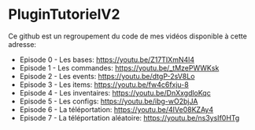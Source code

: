 # PluginTutorielV2
Ce github est un regroupement du code de mes vidéos disponible à cette adresse:

- Episode 0 - Les bases: https://youtu.be/Z17TIXmN4l4
- Episode 1 - Les commandes: https://youtu.be/_tMzePWWKsk
- Episode 2 - Les events: https://youtu.be/dtgP-2sV8Lo
- Episode 3 - Les items: https://youtu.be/fw4c6fxju-8
- Episode 4 - Les inventaires: https://youtu.be/DnXxgdloKqc
- Episode 5 - Les configs: https://youtu.be/ibg-wO2bjJA
- Episode 6 - La téléportation: https://youtu.be/4IVe08KZAy4
- Episode 7 - La téléportation aléatoire: https://youtu.be/ns3ysIf0HTg
